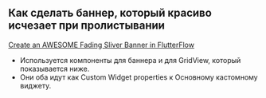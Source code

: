 ## Как сделать баннер, который красиво исчезает при пролистывании
[Create an AWESOME Fading Sliver Banner in FlutterFlow](https://www.youtube.com/hashtag/flutterflow)
- Используется компоненты для баннера и для GridView, который показывается ниже.
- Они оба идут как Custom Widget properties к Основному кастомному виджету.
